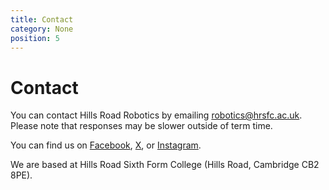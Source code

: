 ```yaml
---
title: Contact
category: None
position: 5
---
```

# Contact

You can contact Hills Road Robotics by emailing [robotics@hrsfc.ac.uk](mailto:robotics@hrsfc.ac.uk). Please note that responses may be slower outside of term time.

You can find us on [Facebook](https://www.facebook.com/systemetric/), [X](https://twitter.com/SystemetricLabs), or [Instagram](https://www.instagram.com/hr.robotics/).

We are based at Hills Road Sixth Form College (Hills Road, Cambridge CB2 8PE).
